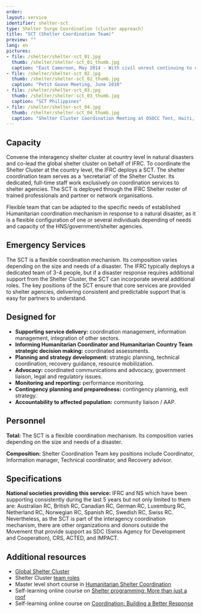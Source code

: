 ```yaml
---
order: 
layout: service
identifier: shelter-sct
type: Shelter Surge Coordination (cluster approach)
title: "SCT (Shelter Coordination Team)"
preview: ""
lang: en
pictures:
- file: /shelter/shelter-sct_01.jpg
  thumb: /shelter/shelter-sct_01_thumb.jpg
  caption: "East Cameroon, May 2014 - With civil unrest continuing to cause an upheaval in people's daily routines in the Central African Republic, neighbouring Cameroon has become a haven for tens of thousands of men, women and children seeking safety. Supported by IFRC through an emergency appeal, the Cameroon Red Cross Society has deployed a large number of volunteers who provide diversified and substantial assistance to families affected by the on-going crisis."
- file: /shelter/shelter-sct_02.jpg
  thumb: /shelter/shelter-sct_02_thumb.jpg
  caption: "Petit Goave Meeting, June 2010"
- file: /shelter/shelter-sct_03.jpg
  thumb: /shelter/shelter-sct_03_thumb.jpg
  caption: "SCT Philippines"
- file: /shelter/shelter-sct_04.jpg
  thumb: /shelter/shelter-sct_04_thumb.jpg
  caption: "Shelter Cluster Coordination Meeting at OSOCC Tent, Haiti, 9 March 2010"
---
```


## Capacity

Convene the interagency shelter cluster at country level in natural disasters and co-lead the global shelter cluster on behalf of IFRC. To coordinate the Shelter Cluster at the country level, the IFRC deploys a SCT. The shelter coordination team serves as a ‘secretariat’ of the Shelter Cluster. Its dedicated, full-time staff work exclusively on coordination services to shelter agencies. The SCT is deployed through the IFRC Shelter roster of trained professionals and partner or network organisations.

Flexible team that can be adapted to the specific needs of established Humanitarian coordination mechanism in response to a natural disaster, as it is a flexible configuration of one or several individuals depending of needs and capacity of the HNS/government/shelter agencies.

## Emergency Services

The SCT is a flexible coordination mechanism. Its composition varies depending on the size and needs of a disaster. The IFRC typically deploys a dedicated team of 3-4 people, but if a disaster response requires additional support from the Shelter Cluster, the SCT can incorporate several additional roles. The key positions of the SCT ensure that core services are provided to shelter agencies, delivering consistent and predictable support that is easy for partners to understand.

## Designed for

- **Supporting service delivery:** coordination management, information management, integration of other sectors.
- **Informing Humanitarian Coordinator and Humanitarian Country Team strategic decision making:** coordinated assessments.
- **Planning and strategy development:** strategic planning, technical coordination, recovery guidance, resource mobilization.
- **Advocacy:** coordinated communications and advocacy, government liaison, legal and regulatory issues.
- **Monitoring and reporting:** performance monitoring.
- **Contingency planning and preparedness:** contingency planning, exit strategy.
- **Accountability to affected population:** community liaison / AAP.

## Personnel

**Total:** The SCT is a flexible coordination mechanism. Its composition varies depending on the size and needs of a disaster. 

**Composition:** Shelter Coordination Team key positions include Coordinator, Information manager, Technical coordinator, and Recovery advisor.

## Specifications

**National societies providing this service:** IFRC and NS which have been supporting consistently during the last 5 years but not only limited to them are: Australian RC, British RC, Canadian RC, German RC, Luxemburg RC, Netherland RC, Norwegian RC, Spanish RC, Swedish RC, Swiss RC. Nevertheless, as the SCT is part of the interagency coordination mechanism, there are other organizations and donors outside the Movement that provide support as SDC (Swiss Agency for Development and Cooperation), CRS, ACTED, and IMPACT.

## Additional resources

- [Global Shelter Cluster](https://www.sheltercluster.org)
- Shelter Cluster [team roles](http://www.sheltercluster.org/library/coordination-team)
- Master level short course in [Humanitarian Shelter Coordination](https://media.ifrc.org/ifrc/course-initiative/master-level-short-course-in-humanitarian-shelter-coordination/)
- Self-learning online course on [Shelter programming: More than just a roof](https://www.sheltercluster.org/resources/page/more-just-roof) 
- Self-learning online course on [Coordination: Building a Better Response](https://www.buildingabetterresponse.org/)

